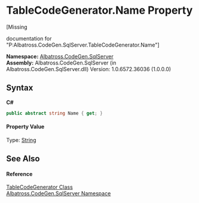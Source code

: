 # TableCodeGenerator.Name Property 
 

\[Missing <summary> documentation for "P:Albatross.CodeGen.SqlServer.TableCodeGenerator.Name"\]

**Namespace:**&nbsp;<a href="9727DDEC.md">Albatross.CodeGen.SqlServer</a><br />**Assembly:**&nbsp;Albatross.CodeGen.SqlServer (in Albatross.CodeGen.SqlServer.dll) Version: 1.0.6572.36036 (1.0.0.0)

## Syntax

**C#**<br />
``` C#
public abstract string Name { get; }
```


#### Property Value
Type: <a href="http://msdn2.microsoft.com/en-us/library/s1wwdcbf" target="_blank">String</a>

## See Also


#### Reference
<a href="2C3F99FB.md">TableCodeGenerator Class</a><br /><a href="9727DDEC.md">Albatross.CodeGen.SqlServer Namespace</a><br />
